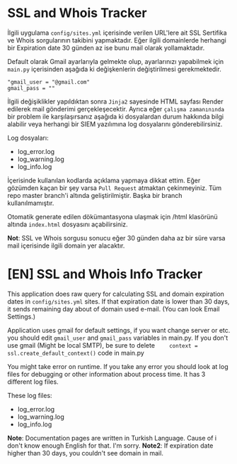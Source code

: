 # SSL and Whois Tracker

İlgili uygulama `config/sites.yml` içerisinde verilen URL'lere ait SSL Sertifika ve Whois sorgularının takibini yapmaktadır. Eğer ilgili domainlerde herhangi bir Expiration date 30 günden az ise bunu mail olarak yollamaktadır. 

Default olarak Gmail ayarlarıyla gelmekte olup, ayarlarınızı yapabilmek için `main.py` içerisinden aşağıda ki değişkenlerin değiştirilmesi gerekmektedir. 
```
"gmail_user = "@gmail.com" 
gmail_pass = ""
```

İlgili değişiklikler yapıldıktan sonra `Jinja2` sayesinde HTML sayfası Render edilerek mail gönderimi gerçekleşecektir. Ayrıca eğer `çalışma zamanınında`  bir problem ile karşılaşırsanız aşağıda ki dosyalardan durum hakkında bilgi alabilir veya herhangi bir SIEM yazılımına log dosyalarını gönderebilirsiniz.


Log dosyaları:
* log_error.log
* log_warning.log
* log_info.log


İçerisinde kullanılan kodlarda açıklama yapmaya dikkat ettim. Eğer gözümden kaçan bir şey varsa `Pull Request` atmaktan çekinmeyiniz. Tüm repo master branch'i altında geliştirilmiştir. Başka bir branch kullanılmamıştır.

Otomatik generate edilen dökümantasyona ulaşmak için /html klasörünü altında `index.html` dosyasını açabilirsiniz.

**Not**: SSL ve Whois sorgusu sonucu eğer 30 günden daha az bir süre varsa mail içerisinde ilgili domain yer alacaktır. 


# [EN] SSL and Whois Info Tracker
This application does raw query for calculating SSL and domain expiration dates in `config/sites.yml` sites. If that expiration date is lower than 30 days, it sends remaining day about of domain used e-mail. (You can look Email Settings.)

Application uses gmail for default settings, if you want change server or etc. you should edit `gmail_user` and `gmail_pass` variables in main.py. If you don't use gmail (Might be local SMTP), be sure to delete `    context = ssl.create_default_context()` code in main.py



You might take error on runtime. If you take any error you should look at log files for debugging or other information about process time. It has 3 different log files.

These log files:

* log_error.log
* log_warning.log
* log_info.log

**Note**: Documentation pages are written in Turkish Language. Cause of i don't know enough English for that. I'm sorry.
**Note2**: If expiration date higher than 30 days, you couldn't see domain in mail. 
